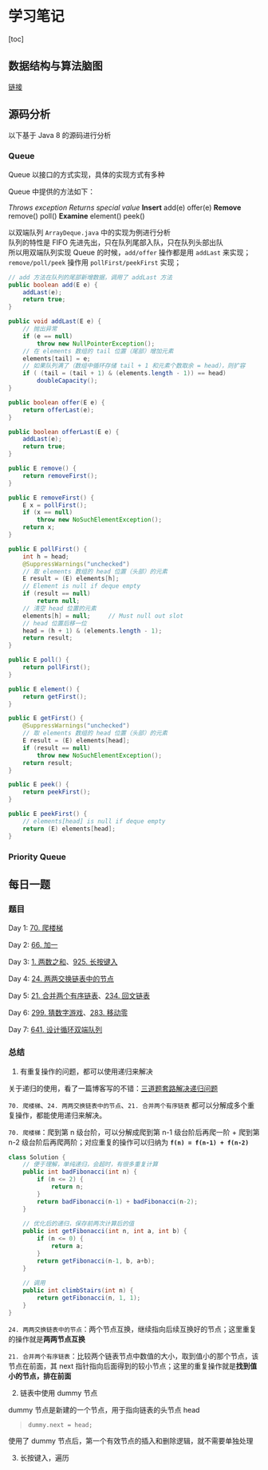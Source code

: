 # 学习笔记

[toc]

## 数据结构与算法脑图

[链接](https://mubu.com/doc/pouvgOY3B0)

## 源码分析

以下基于 Java 8 的源码进行分析

### Queue
Queue 以接口的方式实现，具体的实现方式有多种

Queue 中提供的方法如下：
  <tr>
    <td></td>
    <td ALIGN=CENTER><em>Throws exception</em></td>
    <td ALIGN=CENTER><em>Returns special value</em></td>
  </tr>
  <tr>
    <td><b>Insert</b></td>
    <td>add(e)</td>
    <td>offer(e)</td>
  </tr>
  <tr>
    <td><b>Remove</b></td>
    <td>remove()</td>
    <td>poll()</td>
  </tr>
  <tr>
    <td><b>Examine</b></td>
    <td>element()</td>
    <td>peek()</td>
  </tr>
</table>

以双端队列 `ArrayDeque.java` 中的实现为例进行分析  
队列的特性是 FIFO 先进先出，只在队列尾部入队，只在队列头部出队  
所以用双端队列实现 Queue 的时候，`add/offer` 操作都是用 `addLast` 来实现；`remove/poll/peek` 操作用 `pollFirst/peekFirst` 实现；
```java
// add 方法在队列的尾部新增数据，调用了 addLast 方法
public boolean add(E e) {
    addLast(e);
    return true;
}

public void addLast(E e) {
    // 抛出异常
    if (e == null)
        throw new NullPointerException();
    // 在 elements 数组的 tail 位置（尾部）增加元素
    elements[tail] = e;
    // 如果队列满了（数组中循环存储 tail + 1 和元素个数取余 = head），则扩容
    if ( (tail = (tail + 1) & (elements.length - 1)) == head)
        doubleCapacity();
}

public boolean offer(E e) {
    return offerLast(e);
}

public boolean offerLast(E e) {
    addLast(e);
    return true;
}

public E remove() {
    return removeFirst();
}

public E removeFirst() {
    E x = pollFirst();
    if (x == null)
        throw new NoSuchElementException();
    return x;
}

public E pollFirst() {
    int h = head;
    @SuppressWarnings("unchecked")
    // 取 elements 数组的 head 位置（头部）的元素
    E result = (E) elements[h];
    // Element is null if deque empty
    if (result == null)
        return null;
    // 清空 head 位置的元素
    elements[h] = null;     // Must null out slot
    // head 位置后移一位
    head = (h + 1) & (elements.length - 1);
    return result;
}

public E poll() {
    return pollFirst();
}

public E element() {
    return getFirst();
}

public E getFirst() {
    @SuppressWarnings("unchecked")
    // 取 elements 数组的 head 位置（头部）的元素
    E result = (E) elements[head];
    if (result == null)
        throw new NoSuchElementException();
    return result;
}

public E peek() {
    return peekFirst();
}

public E peekFirst() {
    // elements[head] is null if deque empty
    return (E) elements[head];
}
```

### Priority Queue

## 每日一题

### 题目

Day 1: [70. 爬楼梯](https://leetcode-cn.com/problems/climbing-stairs/)

Day 2: [66. 加一](https://leetcode-cn.com/problems/plus-one/)

Day 3: [1. 两数之和](https://leetcode-cn.com/problems/two-sum/)、[925. 长按键入](https://leetcode-cn.com/problems/long-pressed-name/)

Day 4: [24. 两两交换链表中的节点](https://leetcode-cn.com/problems/swap-nodes-in-pairs/)

Day 5: [21. 合并两个有序链表](https://leetcode-cn.com/problems/merge-two-sorted-lists/)、[234. 回文链表](https://leetcode-cn.com/problems/palindrome-linked-list/)

Day 6: [299. 猜数字游戏](https://leetcode-cn.com/problems/bulls-and-cows/)、[283. 移动零](https://leetcode-cn.com/problems/move-zeroes/)

Day 7: [641. 设计循环双端队列](https://leetcode-cn.com/problems/design-circular-deque/)

### 总结
1. 有重复操作的问题，都可以使用递归来解决

关于递归的使用，看了一篇博客写的不错：[三道题套路解决递归问题](https://lyl0724.github.io/2020/01/25/1/)

`70. 爬楼梯`、`24. 两两交换链表中的节点`、`21. 合并两个有序链表` 都可以分解成多个重复操作，都能使用递归来解决。

`70. 爬楼梯`：爬到第 n 级台阶，可以分解成爬到第 n-1 级台阶后再爬一阶 + 爬到第 n-2 级台阶后再爬两阶；对应重复的操作可以归纳为 **`f(n) = f(n-1) + f(n-2)`**

```java
class Solution {
    // 便于理解，单纯递归，会超时，有很多重复计算
    public int badFibonacci(int n) {
        if (n <= 2) {
            return n;
        }
        return badFibonacci(n-1) + badFibonacci(n-2);
    }
    
    // 优化后的递归，保存前两次计算后的值
    public int getFibonacci(int n, int a, int b) {
        if (n <= 0) {
            return a;
        }
        return getFibonacci(n-1, b, a+b);
    }
    
    // 调用
    public int climbStairs(int n) {
        return getFibonacci(n, 1, 1);
    }
}
```

`24. 两两交换链表中的节点`：两个节点互换，继续指向后续互换好的节点；这里重复的操作就是**两两节点互换**

`21. 合并两个有序链表`：比较两个链表节点中数值的大小，取到值小的那个节点，该节点在前面，其 next 指针指向后面得到的较小节点；这里的重复操作就是**找到值小的节点，排在前面**

2. 链表中使用 dummy 节点

dummy 节点是新建的一个节点，用于指向链表的头节点 head
> `dummy.next = head;`

使用了 dummy 节点后，第一个有效节点的插入和删除逻辑，就不需要单独处理

3. 长按键入，遍历
